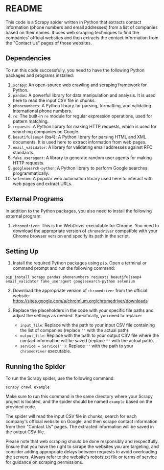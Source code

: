 # README

This code is a Scrapy spider written in Python that extracts contact information (phone numbers and email addresses) from a list of companies based on their names. It uses web scraping techniques to find the companies' official websites and then extracts the contact information from the "Contact Us" pages of those websites.

## Dependencies

To run this code successfully, you need to have the following Python packages and programs installed:

1. `scrapy`: An open-source web crawling and scraping framework for Python.
2. `pandas`: A powerful library for data manipulation and analysis. It is used here to read the input CSV file in chunks.
3. `phonenumbers`: A Python library for parsing, formatting, and validating international phone numbers.
4. `re`: The built-in `re` module for regular expression operations, used for pattern matching.
5. `requests`: A Python library for making HTTP requests, which is used for searching companies on Google.
6. `beautifulsoup4` (bs4): A Python library for parsing HTML and XML documents. It is used here to extract information from web pages.
7. `email_validator`: A library for validating email addresses against RFC standards.
8. `fake_useragent`: A library to generate random user agents for making HTTP requests.
9. `googlesearch-python`: A Python library to perform Google searches programmatically.
10. `selenium`: A popular web automation library used here to interact with web pages and extract URLs.

## External Programs

In addition to the Python packages, you also need to install the following external program:

1. `chromedriver`: This is the WebDriver executable for Chrome. You need to download the appropriate version of `chromedriver` compatible with your Chrome browser version and specify its path in the script.

## Setting Up

1. Install the required Python packages using `pip`. Open a terminal or command prompt and run the following command:

```
pip install scrapy pandas phonenumbers requests beautifulsoup4 email_validator fake_useragent googlesearch-python selenium
```

2. Download the appropriate version of `chromedriver` from the official website: https://sites.google.com/a/chromium.org/chromedriver/downloads

3. Replace the placeholders in the code with your specific file paths and adjust the settings as needed. Specifically, you need to replace:

   - `input_file`: Replace with the path to your input CSV file containing the list of companies (replace `""` with the actual path).
   - `output_file`: Replace with the path to your output CSV file where the contact information will be saved (replace `""` with the actual path).
   - `service = Service('')`: Replace `''` with the path to your `chromedriver` executable.

## Running the Spider

To run the Scrapy spider, use the following command:

```
scrapy crawl example
```

Make sure to run this command in the same directory where your Scrapy project is located, and the spider should be named `example` based on the provided code.

The spider will read the input CSV file in chunks, search for each company's official website on Google, and then scrape contact information from their "Contact Us" pages. The extracted information will be saved in the output CSV file.

Please note that web scraping should be done responsibly and respectfully. Ensure that you have the right to scrape the websites you are targeting, and consider adding appropriate delays between requests to avoid overloading the servers. Always refer to the website's robots.txt file or terms of service for guidance on scraping permissions.